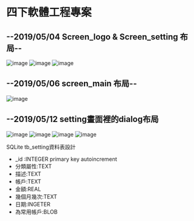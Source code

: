 # 四下軟體工程專案

## --2019/05/04 Screen_logo & Screen_setting 布局--
![image](https://github.com/rabbit860321/NKUST_SE/blob/master/20190504-1.png)
![image](https://github.com/rabbit860321/NKUST_SE/blob/master/20190504-2.png)
![image](https://github.com/rabbit860321/NKUST_SE/blob/master/20190504-3.jpg)
## --2019/05/06 screen_main 布局--
![image](https://github.com/rabbit860321/NKUST_SE/blob/master/20190505-1.jpg)
## --2019/05/12 setting畫面裡的dialog布局
![image](https://github.com/rabbit860321/NKUST_SE/blob/master/dialog1.jpg)
![image](https://github.com/rabbit860321/NKUST_SE/blob/master/dialog2.jpg)
![image](https://github.com/rabbit860321/NKUST_SE/blob/master/dialog3.jpg)
![image](https://github.com/rabbit860321/NKUST_SE/blob/master/dialog4.jpg)
<p>SQLite  tb_setting資料表設計</p>
<ul>
  <li>_id :INTEGER primary key autoincrement</li>
  <li>分類屬性:TEXT</li>
  <li>描述:TEXT</li>
  <li>帳戶:TEXT</li>
  <li>金額:REAL</li>
  <li>幾個月幾次:TEXT</li>
  <li>日期:INGETER</li>
  <li>為常用帳戶:BLOB</li>
  
  </ul>
